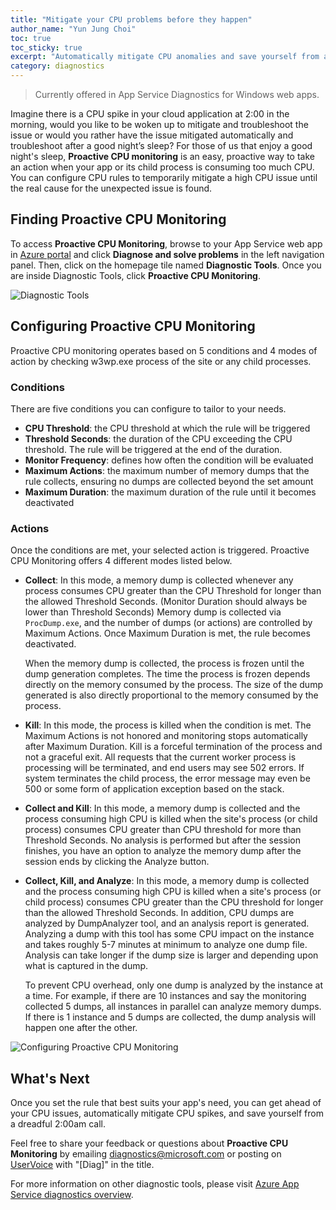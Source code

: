 ```yaml
---
title: "Mitigate your CPU problems before they happen"
author_name: "Yun Jung Choi"
toc: true
toc_sticky: true
excerpt: "Automatically mitigate CPU anomalies and save yourself from another late-night servicing call."
category: diagnostics
---
```


> Currently offered in App Service Diagnostics for Windows web apps.

Imagine there is a CPU spike in your cloud application at 2:00 in the morning, would you like to be woken up to mitigate and troubleshoot the issue or would you rather have the issue mitigated automatically and troubleshoot after a good night’s sleep? For those of us that enjoy a good night's sleep, **Proactive CPU monitoring** is an easy, proactive way to take an action when your app or its child process is consuming too much CPU. You can configure CPU rules to temporarily mitigate a high CPU issue until the real cause for the unexpected issue is found.

## Finding Proactive CPU Monitoring

To access **Proactive CPU Monitoring**, browse to your App Service web app in [Azure portal](https://portal.azure.com) and click **Diagnose and solve problems** in the left navigation panel. Then, click on the homepage tile named **Diagnostic Tools**. Once you are inside Diagnostic Tools, click **Proactive CPU Monitoring**.

![Diagnostic Tools]({{site.baseurl}}/media/2019/10/diagnostic-tools.png)

## Configuring Proactive CPU Monitoring

Proactive CPU monitoring operates based on 5 conditions and 4 modes of action by checking w3wp.exe process of the site or any child processes.

### Conditions

There are five conditions you can configure to tailor to your needs.

- **CPU Threshold**: the CPU threshold at which the rule will be triggered
- **Threshold Seconds**: the duration of the CPU exceeding the CPU threshold. The rule will be triggered at the end of the duration.
- **Monitor Frequency**: defines how often the condition will be evaluated
- **Maximum Actions**: the maximum number of memory dumps that the rule collects, ensuring no dumps are collected beyond the set amount
- **Maximum Duration**: the maximum duration of the rule until it becomes deactivated

### Actions

Once the conditions are met, your selected action is triggered. Proactive CPU Monitoring offers 4 different modes listed below.

- **Collect**: In this mode, a memory dump is collected whenever any process consumes CPU greater than the CPU Threshold for longer than the allowed Threshold Seconds. (Monitor Duration should always be lower than Threshold Seconds) Memory dump is collected via `ProcDump.exe`, and the number of dumps (or actions) are controlled by Maximum Actions. Once Maximum Duration is met, the rule becomes deactivated.

    When the memory dump is collected, the process is frozen until the dump generation completes. The time the process is frozen depends directly on the memory consumed by the process. The size of the dump generated is also directly proportional to the memory consumed by the process.

- **Kill**:  In this mode, the process is killed when the condition is met. The Maximum Actions is not honored and monitoring stops automatically after Maximum Duration. Kill is a forceful termination of the process and not a graceful exit. All requests that the current worker process is processing will be terminated, and end users may see 502 errors. If system terminates the child process, the error message may even be 500 or some form of application exception based on the stack.

- **Collect and Kill**: In this mode, a memory dump is collected and the process consuming high CPU is killed when the site's process (or child process) consumes CPU greater than CPU threshold for more than Threshold Seconds. No analysis is performed but after the session finishes, you have an option to analyze the memory dump after the session ends by clicking the Analyze button.

- **Collect, Kill, and Analyze**: In this mode, a memory dump is collected and the process consuming high CPU is killed when a site's process (or child process) consumes CPU greater than the CPU threshold for longer than the allowed Threshold Seconds. In addition, CPU dumps are analyzed by DumpAnalyzer tool, and an analysis report is generated. Analyzing a dump with this tool has some CPU impact on the instance and takes roughly 5-7 minutes at minimum to analyze one dump file. Analysis can take longer if the dump size is larger and depending upon what is captured in the dump.

    To prevent CPU overhead, only one dump is analyzed by the instance at a time. For example, if there are 10 instances and say the monitoring collected 5 dumps, all instances in parallel can analyze memory dumps. If there is 1 instance and 5 dumps are collected, the dump analysis will happen one after the other.

![Configuring Proactive CPU Monitoring]({{site.baseurl}}/media/2019/10/proactive-cpu-monitoring-configuration.png)

## What's Next

Once you set the rule that best suits your app's need, you can get ahead of your CPU issues, automatically mitigate CPU spikes, and save yourself from a dreadful 2:00am call.

Feel free to share your feedback or questions about **Proactive CPU Monitoring** by emailing [diagnostics@microsoft.com](mailto:diagnostics@microsoft.com) or posting on [UserVoice](https://feedback.azure.com/forums/169385-web-apps​​​​​​​​​​​​​​) with "[Diag]" in the title.

For more information on other diagnostic tools, please visit [Azure App Service diagnostics overview](https://docs.microsoft.com/en-us/azure/app-service/overview-diagnostics).
